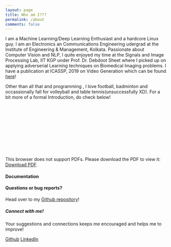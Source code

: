 ```yaml
---
layout: page
title: Who am I???
permalink: /about
comments: false
---
```


<div class="row">
<div class="col-md-8 pr-5">

<p>I am a Machine Learning/Deep Learning Enthusiast and a hardcore Linux guy. I am an Electronics an Communications Engineering udergrad at the Institute of Engineering & Management, Kolkata. Passionate about Computer Vision and NLP, I quite enjoyed my time at the Signals and Image Processing Lab, IIT KGP under Prof. Dr. Debdoot Sheet where I picked up on applying adverserial Learning techniques on Biomedical Imaging problems. I have a publication at ICASSP, 2019 on Video Generation which can be found <a href="https://ieeexplore.ieee.org/document/8682158">here</a>! </p>

<p>Other than all that and programming , I love football, badminton and occassionally fall for volleyball and table tennis(unsuccessfully XD). For a bit more of a formal Introduction, do check below!</p> 
<!--<p class="mb-5"><img class="shadow-lg" src="{{site.baseurl}}/assets/images/res.png" alt="Resume" /></p>-->
<object data="{{site.baseurl}}/assets/resume (1).pdf" type="application/pdf" width="700px" height="700px">
    <embed src="{{site.baseurl}}/assets/images/resume (1).pdf">
        <p>This browser does not support PDFs. Please download the PDF to view it: <a href="{{site.baseurl}}/assets/images/resume (1).pdf">Download PDF</a>.</p>
    </embed>
</object>
<h4>Documentation</h4>

<h4>Questions or bug reports?</h4>

<p>Head over to my <a href="https://github.com/spandanji">Github repository</a>!</p>

</div>

<div class="col-md-4">

<div class="sticky-top sticky-top-80">
<h5>Connect with me!</h5>

<p>Your suggestions and connections keeps me encouraged and helps me to improve!
<!-- <a target="_blank" href="https://github.com/wowthemesnet/mediumish-theme-jekyll">Mediumish <i class="fab fa-github"></i></a>.-->
</p> 

<a target="_blank" href="https://github.com/spandanji" class="btn btn-danger">Github</a> <a target="_blank" href="https://www.linkedin.com/in/spandanghosh2/" class="btn btn-warning">LinkedIn</a>

</div>
</div>
</div>

